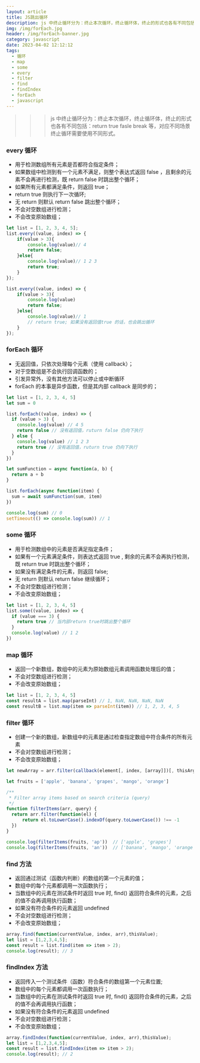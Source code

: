 ```yaml
---
layout: article
title: JS跳出循环
description: js 中终止循环分为：终止本次循环，终止循环体，终止的形式也各有不同包括：return true fasle break 等，对应不同场景终止循环需要使用不同形式
img: /img/forEach.jpg
header: /img/forEach-banner.jpg
category: javascript
date: 2023-04-02 12:12:12
tags:
  - 循环
  - map
  - some
  - every
  - filter
  - find
  - findIndex
  - forEach
  - javascript
---
```


> > > js 中终止循环分为：终止本次循环，终止循环体，终止的形式也各有不同包括：return true fasle break 等，对应不同场景终止循环需要使用不同形式。

### every 循环

- 用于检测数组所有元素是否都符合指定条件；
- 如果数组中检测到有一个元素不满足，则整个表达式返回 false ，且剩余的元素不会再进行检测，既 return false 时跳出整个循环；
- 如果所有元素都满足条件，则返回 true；
- return true 则执行下一次循环;
- 无 return 则默认 return false 跳出整个循环；
- 不会对空数组进行检测；
- 不会改变原始数组；

```javascript
let list = [1, 2, 3, 4, 5];
list.every((value, index) => {
    if(value > 3){
        console.log(value)// 4
        return false;
    }else{
        console.log(value)// 1 2 3
        return true;
    }
});

list.every((value, index) => {
    if(value > 3){
        console.log(value)
        return false;
    }else{
        console.log(value)// 1
        // return true; 如果没有返回值true 的话，也会跳出循环
    }
});
```

### forEach 循环

- 无返回值，只依次处理每个元素（使用 callback）；
- 对于空数组是不会执行回调函数的；
- 引发异常外，没有其他方法可以停止或中断循环
- forEach 的本事是异步函数，但是其内部 callback 是同步的；

```javascript
let list = [1, 2, 3, 4, 5]
let sum = 0

list.forEach((value, index) => {
  if (value > 3) {
    console.log(value) // 4 5
    return false // 没有返回值，ruturn false 仍向下执行
  } else {
    console.log(value) // 1 2 3
    return true // 没有返回值，ruturn true 仍向下执行
  }
})

let sumFunction = async function(a, b) {
  return a + b
}

list.forEach(async function(item) {
  sum = await sumFunction(sum, item)
})

console.log(sum) // 0
setTimeout(() => console.log(sum)) // 1
```

### some 循环

- 用于检测数组中的元素是否满足指定条件；
- 如果有一个元素满足条件，则表达式返回 true , 剩余的元素不会再执行检测，既 return true 时跳出整个循环；
- 如果没有满足条件的元素，则返回 false;
- 无 return 则默认 return false 继续循环；
- 不会对空数组进行检测；
- 不会改变原始数组；

```javascript
let list = [1, 2, 3, 4, 5]
list.some((value, index) => {
  if (value === 3) {
    return true // 当内部return true时跳出整个循环
  }
  console.log(value) // 1 2
})
```

### map 循环

- 返回一个新数组，数组中的元素为原始数组元素调用函数处理后的值；
- 不会对空数组进行检测；
- 不会改变原始数组；

```javascript
let list = [1, 2, 3, 4, 5]
const resultA = list.map(parseInt) // 1, NaN, NaN, NaN, NaN
const resultB = list.map(item => parseInt(item)) // 1, 2, 3, 4, 5
```

### filter 循环

- 创建一个新的数组，新数组中的元素是通过检查指定数组中符合条件的所有元素
- 不会对空数组进行检测；
- 不会改变原始数组；

```javascript
let newArray = arr.filter(callback(element[, index, [array]])[, thisArg]);

let fruits = ['apple', 'banana', 'grapes', 'mango', 'orange']

/**
 * Filter array items based on search criteria (query)
 */
function filterItems(arr, query) {
  return arr.filter(function(el) {
      return el.toLowerCase().indexOf(query.toLowerCase()) !== -1
  })
}

console.log(filterItems(fruits, 'ap'))  // ['apple', 'grapes']
console.log(filterItems(fruits, 'an'))  // ['banana', 'mango', 'orange']
```

### find 方法

- 返回通过测试（函数内判断）的数组的第一个元素的值；
- 数组中的每个元素都调用一次函数执行；
- 当数组中的元素在测试条件时返回 true 时, find() 返回符合条件的元素，之后的值不会再调用执行函数；
- 如果没有符合条件的元素返回 undefined
- 不会对空数组进行检测；
- 不会改变原始数组；

```javascript
array.find(function(currentValue, index, arr),thisValue);
let list = [1,2,3,4,5];
const result = list.find(item => item > 2);
console.log(result); // 3
```

### findIndex 方法

- 返回传入一个测试条件（函数）符合条件的数组第一个元素位置;
- 数组中的每个元素都调用一次函数执行；
- 当数组中的元素在测试条件时返回 true 时, find() 返回符合条件的元素，之后的值不会再调用执行函数；
- 如果没有符合条件的元素返回 undefined
- 不会对空数组进行检测；
- 不会改变原始数组；

```javascript
array.findIndex(function(currentValue, index, arr),thisValue);
let list = [1,2,3,4,5];
const result = list.findIndex(item => item > 2);
console.log(result); // 2
```
